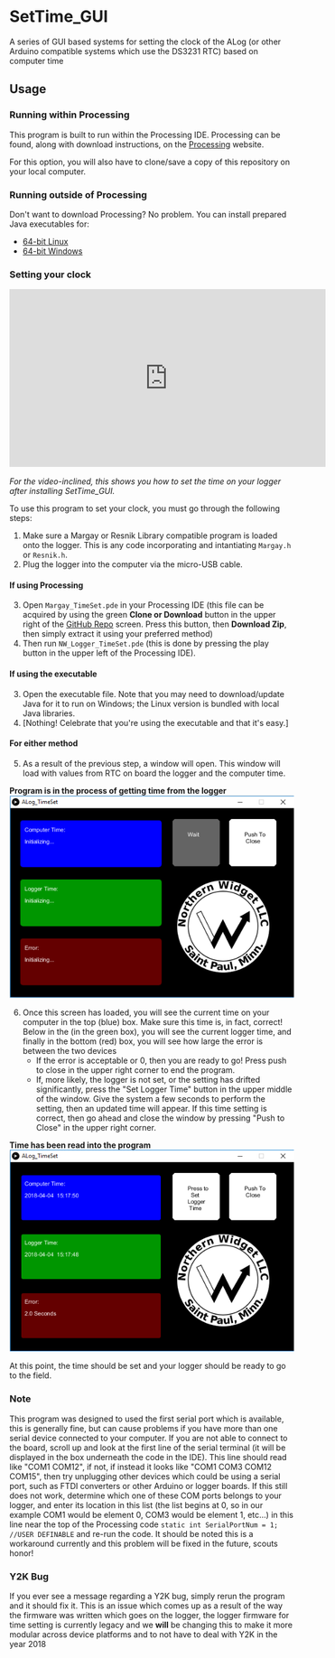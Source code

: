 # SetTime_GUI
A series of GUI based systems for setting the clock of the ALog (or other Arduino compatible systems which use the DS3231 RTC) based on computer time

## Usage

### Running within Processing

This program is built to run within the Processing IDE. Processing can be found, along with download instructions, on the [Processing](https://processing.org/download/) website.

For this option, you will also have to clone/save a copy of this repository on your local computer.

### Running outside of Processing

Don't want to download Processing? No problem. You can install prepared Java executables for:
* [64-bit Linux](https://drive.google.com/file/d/1gW2tnu2t9jABWCnqmpSAMX8eulWXuIyv/view?usp=sharing)
* [64-bit Windows](https://drive.google.com/file/d/1jLe1Z-629XJ8ikFgR_EwZZ-dWOePTuzI/view?usp=sharing)

### Setting your clock

<iframe width="560" height="315" src="https://www.youtube.com/embed/q0fVwhMNLZg" frameborder="0" allow="accelerometer; autoplay; clipboard-write; encrypted-media; gyroscope; picture-in-picture" allowfullscreen></iframe>

*For the video-inclined, this shows you how to set the time on your logger after installing SetTime_GUI.*

To use this program to set your clock, you must go through the following steps:

1. Make sure a Margay or Resnik Library compatible program is loaded onto the logger. This is any code incorporating and intantiating `Margay.h` or `Resnik.h`.
2. Plug the logger into the computer via the micro-USB cable.

#### If using Processing

3. Open `Margay_TimeSet.pde` in your Processing IDE (this file can be acquired by using the green **Clone or Download** button in the upper right of the [GitHub Repo](https://github.com/NorthernWidget/SetTime_GUI) screen. Press this button, then **Download Zip**, then simply extract it using your preferred method)
4. Then run `NW_Logger_TimeSet.pde` (this is done by pressing the play button in the upper left of the Processing IDE).

#### If using the executable

3. Open the executable file. Note that you may need to download/update Java for it to run on Windows; the Linux version is bundled with local Java libraries.
4. [Nothing! Celebrate that you're using the executable and that it's easy.]

#### For either method

5. As a result of the previous step, a window will open. This window will load with values from RTC on board the logger and the computer time.

**Program is in the process of getting time from the logger**
![](WaitingForTime.png?raw=true "Title")

6. Once this screen has loaded, you will see the current time on your computer in the top (blue) box. Make sure this time is, in fact, correct! Below in the (in the green box), you will see the current logger time, and finally in the bottom (red) box, you will see how large the error is between the two devices
	* If the error is acceptable or 0, then you are ready to go! Press push to close in the upper right corner to end the program.
	* If, more likely, the logger is not set, or the setting has drifted significantly, press the "Set Logger Time" button in the upper middle of the window. Give the system a few seconds to perform the setting, then an updated time will appear. If this time setting is correct, then go ahead and close the window by pressing "Push to Close" in the upper right corner.

**Time has been read into the program**
![](LoadedTime.png?raw=true "Title")

At this point, the time should be set and your logger should be ready to go to the field.

### Note

This program was designed to used the first serial port which is available, this is generally fine, but can cause problems if you have more than one serial device connected to your computer. If you are not able to connect to the board, scroll up and look at the first line of the serial terminal (it will be displayed in the box underneath the code in the IDE). This line should read like "COM1 COM12", if not, if instead it looks like "COM1 COM3 COM12 COM15", then try unplugging other devices which could be using a serial port, such as FTDI converters or other Arduino or logger boards. If this still does not work, determine which one of these COM ports belongs to your logger, and enter its location in this list (the list begins at 0, so in our example COM1 would be element 0, COM3 would be element 1, etc...) in this line near the top of the Processing code `static int SerialPortNum = 1;  //USER DEFINABLE` and re-run the code. It should be noted this is a workaround currently and this problem will be fixed in the future, scouts honor!

### Y2K Bug

If you ever see a message regarding a Y2K bug, simply rerun the program and it should fix it. This is an issue which comes up as a result of the way the firmware was written which goes on the logger, the logger firmware for time setting is currently legacy and we **will** be changing this to make it more modular across device platforms and to not have to deal with Y2K in the year 2018
